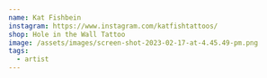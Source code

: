 ```yaml
---
name: Kat Fishbein
instagram: https://www.instagram.com/katfishtattoos/
shop: Hole in the Wall Tattoo
image: /assets/images/screen-shot-2023-02-17-at-4.45.49-pm.png
tags:
  - artist
---
```

